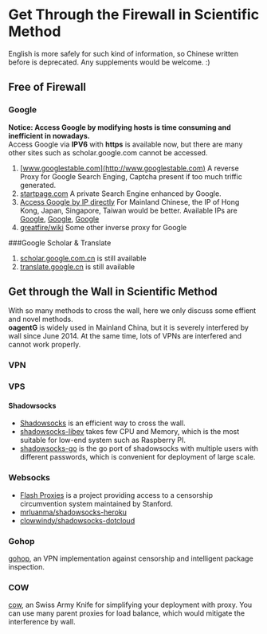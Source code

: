 Get Through the Firewall in Scientific Method
====
English is more safely for such kind of information, so Chinese written before is deprecated. Any supplements would be welcome. :)

## Free of Firewall  
### Google   
**Notice: Access Google by modifying hosts is time consuming and inefficient in nowadays.**  
Access Google via **IPV6** with **https** is available now, but there are many other sites such as scholar.google.com cannot be accessed.  

1. [www.googlestable.com](http://www.googlestable.com)  A reverse Proxy for Google Search Enging, Captcha present if too much triffic generated.  
2. [startpage.com](https://startpage.com) A private Search Engine enhanced by Google.  
3. [Access Google by IP directly](https://github.com/justjavac/Google-IPs) For Mainland Chinese, the IP of Hong Kong, Japan, Singapore, Taiwan would be better. Available IPs are [Google](http://218.189.25.132/), [Google](http://203.116.165.132/), [Google](http://218.176.242.7/)  
4. [greatfire/wiki](https://github.com/greatfire/wiki) Some other inverse proxy for Google  

###Google Scholar & Translate  
1. [scholar.google.com.cn](http://scholar.google.com.cn/) is still available  
2. [translate.google.cn](http://translate.google.cn/) is still available  

## Get through the Wall in Scientific Method  
With so many methods to cross the wall, here we only discuss some effient and novel methods.  
**oagentG** is widely used in Mainland China, but it is severely interfered by wall since June 2014. At the same time, lots of VPNs are interfered and cannot work properly.  

### VPN  

### VPS  
#### Shadowsocks  
* [Shadowsocks](http://shadowsocks.org/en/index.html) is an efficient way to cross the wall.  
* [shadowsocks-libev](https://github.com/madeye/shadowsocks-libev) takes few CPU and Memory, which is the most suitable for low-end system such as Raspberry PI.  
* [shadowsocks-go](https://github.com/shadowsocks/shadowsocks-go) is the go port of shadowsocks with multiple users with different passwords, which is convenient for deployment of large scale.

### Websocks  
* [Flash Proxies](http://crypto.stanford.edu/flashproxy/) is a project providing access to a censorship circumvention system maintained by Stanford.  
* [mrluanma/shadowsocks-heroku](https://github.com/mrluanma/shadowsocks-heroku)  
* [clowwindy/shadowsocks-dotcloud](https://github.com/clowwindy/shadowsocks-dotcloud)

### Gohop  
[gohop](https://github.com/bigeagle/gohop), an VPN implementation against censorship and intelligent package inspection.

### COW  
[cow](https://github.com/cyfdecyf/cow), an Swiss Army Knife for simplifying your deployment with proxy. You can use many parent proxies for load balance, which would mitigate the interference by wall.
